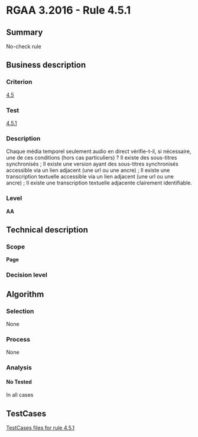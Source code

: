 # RGAA 3.2016 - Rule 4.5.1

## Summary
No-check rule


## Business description

### Criterion
[4.5](http://references.modernisation.gouv.fr/rgaa-accessibilite/criteres.html#crit-4-5)

### Test
[4.5.1](http://references.modernisation.gouv.fr/rgaa-accessibilite/criteres.html#test-4-5-1)

### Description
Chaque média temporel seulement audio en direct vérifie-t-il, si nécessaire, une de ces conditions (hors cas particuliers) ? Il existe des sous-titres synchronisés ; Il existe une version ayant des sous-titres synchronisés accessible via un lien adjacent (une url ou une ancre) ; Il existe une transcription textuelle accessible via un lien adjacent (une url ou une ancre) ; Il existe une transcription textuelle adjacente clairement identifiable.

### Level
**AA**


## Technical description

### Scope
**Page**

### Decision level


## Algorithm

### Selection
None

### Process
None

### Analysis

#### No Tested
In all cases


##  TestCases

[TestCases files for rule 4.5.1](https://github.com/Asqatasun/Asqatasun/tree/RGAA_3.2016/rules/rules-rgaa3.2016/src/test/resources/testcases/rgaa32016/Rgaa32016Rule040501/)


